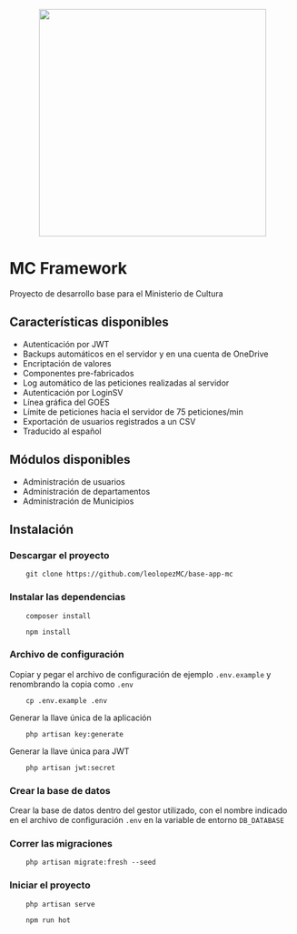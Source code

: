 <p align="center"><a href="https://laravel.com" target="_blank"><img src="https://www.cultura.gob.sv/wp-content/uploads/2021/06/MinisterioCultura.png" width="400"></a></p>

# MC Framework

Proyecto de desarrollo base para el Ministerio de Cultura

## Características disponibles

-   Autenticación por JWT
-   Backups automáticos en el servidor y en una cuenta de OneDrive
-   Encriptación de valores
-   Componentes pre-fabricados
-   Log automático de las peticiones realizadas al servidor
-   Autenticación por LoginSV
-   Línea gráfica del GOES
-   Límite de peticiones hacia el servidor de 75 peticiones/min
-   Exportación de usuarios registrados a un CSV
-   Traducido al español

## Módulos disponibles

-   Administración de usuarios
-   Administración de departamentos
-   Administración de Municipios

## Instalación

### Descargar el proyecto

        git clone https://github.com/leolopezMC/base-app-mc

### Instalar las dependencias

        composer install

        npm install

### Archivo de configuración

Copiar y pegar el archivo de configuración de ejemplo `.env.example` y renombrando la copia como `.env`

        cp .env.example .env

Generar la llave única de la aplicación

        php artisan key:generate

Generar la llave única para JWT

        php artisan jwt:secret

### Crear la base de datos

Crear la base de datos dentro del gestor utilizado, con el nombre indicado en el archivo de configuración `.env` en la variable de entorno `DB_DATABASE`

### Correr las migraciones

        php artisan migrate:fresh --seed

### Iniciar el proyecto

        php artisan serve

        npm run hot
